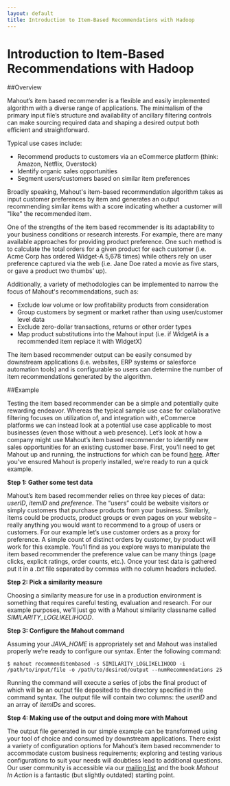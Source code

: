 ```yaml
---
layout: default
title: Introduction to Item-Based Recommendations with Hadoop
---
```


# Introduction to Item-Based Recommendations with Hadoop

##Overview

Mahout’s item based recommender is a flexible and easily implemented algorithm with a diverse range of applications. The minimalism of the primary input file’s structure and availability of ancillary filtering controls can make sourcing required data and shaping a desired output both efficient and straightforward.

Typical use cases include:

* Recommend products to customers via an eCommerce platform (think: Amazon, Netflix, Overstock)
* Identify organic sales opportunities
* Segment users/customers based on similar item preferences

Broadly speaking, Mahout's item-based recommendation algorithm takes as input customer preferences by item and generates an output recommending similar items with a score indicating whether a customer will "like" the recommended item.

One of the strengths of the item based recommender is its adaptability to your business conditions or research interests. For example, there are many available approaches for providing product preference. One such method is to calculate the total orders for a given product for each customer (i.e. Acme Corp has ordered Widget-A 5,678 times) while others rely on user preference captured via the web (i.e. Jane Doe rated a movie as five stars, or gave a product two thumbs’ up).

Additionally, a variety of methodologies can be implemented to narrow the focus of Mahout's recommendations, such as:

* Exclude low volume or low profitability products from consideration
* Group customers by segment or market rather than using user/customer level data
* Exclude zero-dollar transactions, returns or other order types
* Map product substitutions into the Mahout input (i.e. if WidgetA is a recommended item replace it with WidgetX)

The item based recommender output can be easily consumed by downstream applications (i.e. websites, ERP systems or salesforce automation tools) and is configurable so users can determine the number of item recommendations generated by the algorithm.

##Example

Testing the item based recommender can be a simple and potentially quite rewarding endeavor. Whereas the typical sample use case for collaborative filtering focuses on utilization of, and integration with, eCommerce platforms we can instead look at a potential use case applicable to most businesses (even those without a web presence). Let’s look at how a company might use Mahout’s item based recommender to identify new sales opportunities for an existing customer base. First, you’ll need to get Mahout up and running, the instructions for which can be found [here](https://mahout.apache.org/users/basics/quickstart.html). After you've ensured Mahout is properly installed, we’re ready to run a quick example.

**Step 1: Gather some test data**

Mahout’s item based recommender relies on three key pieces of data: *userID*, *itemID* and *preference*. The “users” could be website visitors or simply customers that purchase products from your business. Similarly, items could be products, product groups or even pages on your website – really anything you would want to recommend to a group of users or customers. For our example let’s use customer orders as a proxy for preference. A simple count of distinct orders by customer, by product will work for this example. You’ll find as you explore ways to manipulate the item based recommender the preference value can be many things (page clicks, explicit ratings, order counts, etc.). Once your test data is gathered put it in a *.txt* file separated by commas with no column headers included.

**Step 2: Pick a similarity measure**

Choosing a similarity measure for use in a production environment is something that requires careful testing, evaluation and research. For our example purposes, we’ll just go with a Mahout similarity classname called *SIMILARITY_LOGLIKELIHOOD*.

**Step 3: Configure the Mahout command**

Assuming your *JAVA_HOME* is appropriately set and Mahout was installed properly we’re ready to configure our syntax. Enter the following command:

    $ mahout recommenditembased -s SIMILARITY_LOGLIKELIHOOD -i /path/to/input/file -o /path/to/desired/output --numRecommendations 25

Running the command will execute a series of jobs the final product of which will be an output file deposited to the directory specified in the command syntax. The output file will contain two columns: the *userID* and an array of *itemIDs* and scores.

**Step 4: Making use of the output and doing more with Mahout**

The output file generated in our simple example can be transformed using your tool of choice and consumed by downstream applications. There exist a variety of configuration options for Mahout’s item based recommender to accommodate custom business requirements; exploring and testing various configurations to suit your needs will doubtless lead to additional questions. Our user community is accessible via our [mailing list](https://mahout.apache.org/community/mailing-lists.html) and the book *Mahout In Action* is a fantastic (but slightly outdated) starting point. 
